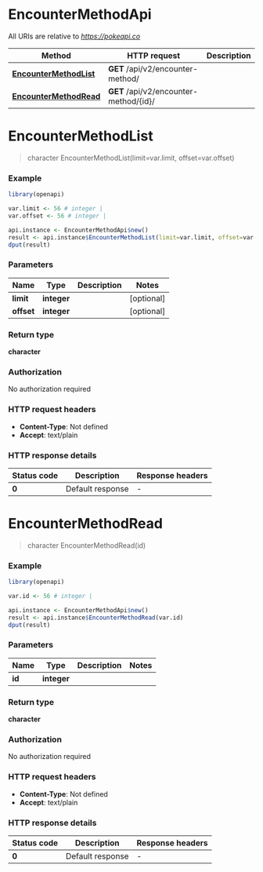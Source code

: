 # EncounterMethodApi

All URIs are relative to *https://pokeapi.co*

Method | HTTP request | Description
------------- | ------------- | -------------
[**EncounterMethodList**](EncounterMethodApi.md#EncounterMethodList) | **GET** /api/v2/encounter-method/ | 
[**EncounterMethodRead**](EncounterMethodApi.md#EncounterMethodRead) | **GET** /api/v2/encounter-method/{id}/ | 


# **EncounterMethodList**
> character EncounterMethodList(limit=var.limit, offset=var.offset)



### Example
```R
library(openapi)

var.limit <- 56 # integer | 
var.offset <- 56 # integer | 

api.instance <- EncounterMethodApi$new()
result <- api.instance$EncounterMethodList(limit=var.limit, offset=var.offset)
dput(result)
```

### Parameters

Name | Type | Description  | Notes
------------- | ------------- | ------------- | -------------
 **limit** | **integer**|  | [optional] 
 **offset** | **integer**|  | [optional] 

### Return type

**character**

### Authorization

No authorization required

### HTTP request headers

 - **Content-Type**: Not defined
 - **Accept**: text/plain

### HTTP response details
| Status code | Description | Response headers |
|-------------|-------------|------------------|
| **0** | Default response |  -  |

# **EncounterMethodRead**
> character EncounterMethodRead(id)



### Example
```R
library(openapi)

var.id <- 56 # integer | 

api.instance <- EncounterMethodApi$new()
result <- api.instance$EncounterMethodRead(var.id)
dput(result)
```

### Parameters

Name | Type | Description  | Notes
------------- | ------------- | ------------- | -------------
 **id** | **integer**|  | 

### Return type

**character**

### Authorization

No authorization required

### HTTP request headers

 - **Content-Type**: Not defined
 - **Accept**: text/plain

### HTTP response details
| Status code | Description | Response headers |
|-------------|-------------|------------------|
| **0** | Default response |  -  |

